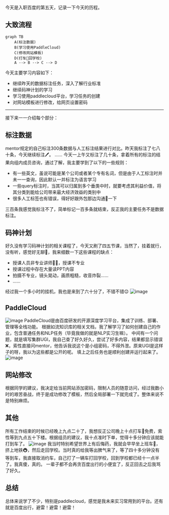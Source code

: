 今天是入职百度的第五天，记录一下今天的历程。

## 大致流程

```mermaid
graph TB
    A(标注数据)
    B(学习使用PaddleCloud)
    C(修改网站模板)
    D(打车🚗回学校)
    A --> B --> C --> D
```

今天主要学习内容如下：
- 继续昨天的数据标注任务，深入了解行业标准
- 继续码神计划的学习
- 学习使用paddlecloud平台，学习任务的创建
- 对网站模板进行修改，给网页设置密码
---
接下来一一介绍每个部分：

## 标注数据
mentor规定的自己标注300条数据与人工标注结果进行对比。昨天我标注了七八十条，今天继续标注🖊️。
……
今天一上午又标注了几十条，拿着所有的标注的结果向组内成员咨询，通过了解，我主要学到了以下的一些规则：
- 有一些英文，虽说可能是某个公司或者某个专有名词，但是由于人工标注时并未一一查询，因此默认一并标注为语言学习
- 一些query标注时，当其可以归属到多个垂类中时，就要考虑其利益价值，将其分类到能给公司带来最大经济效益的类别中
- 很多人工标签也有错误，得好好跟外包那边沟通💬一下

三百条我感觉我标注不了，简单标记一百多条就结束，反正我的主要任务不是数据标注。

## 码神计划
好久没有学习码神计划的相关课程了，今天又刷了四五节课，当然了，挂着就行，没有听，感觉好无聊🥱，我来细数一下这些课程的缺点：
- 授课人员非专业讲师🧑‍🏫，授课不专业
- 授课过程中存在大量读PPT内容
- 拍摄不专业，镜头晃动，画质粗糙，收音炸裂……
- ……

经过我一个多小时的挂机，我也是来到了六十分了，不错不错😌
![image](https://github.com/user-attachments/assets/8943a3bf-67b8-4d61-8ab5-53045f71257d)

## PaddleCloud
![image](https://github.com/user-attachments/assets/f74d43d0-faf6-4270-a591-184b3d2cb908)
PaddleCloud是由百度研发的开源深度学习平台，集成了训练、部署、管理等全栈功能。
根据如流知识库的相关文档，我了解学习了如何创建自己的作业，包含普通任务和NLP任务（毕竟我做的就是NLP实习生嘛）。
中间有一个问题，就是填写集群UGI，我自己查了好久好久，尝试了好多内容，结果都显示错误❌，索性直接问mentor，他告诉我说这个是小组密码，不得外泄。原来UGI是这样子的呀，我以为这些都是公开的呢。
填上之后任务也是顺利创建并运行起来了。
![image](https://github.com/user-attachments/assets/bceb45d2-bb84-438b-af5f-411ae5647df6)

## 网站修改
根据同学的建议，我决定给当前网站添加密码，限制人员的随意访问，经过我数小时的艰苦奋战，终于是成功修改了模板，然后全局部署一下就完成了。整体来说不是特别麻烦。

## 其他
所有工作结束的时候已经晚上九点二十了，我想反正公司晚上十点打车🚖免费，索性等到九点五十下楼。根据组员的建议，我十点准时下单，觉得十多分钟应该就能打到车了。
![image](https://github.com/user-attachments/assets/e9fa08b6-e863-4623-8c78-ebda3f1373fd)
我当时特别希望世界上有后悔药，我就会早早坐上班车🚌，挤上地铁🚇，然后走回学校。当时真的给我等出脾气来了，等了四十多分钟没有等到车，我直接取消约车，自己打了一辆车打回学校，回到学校都已经十一点半了。我真傻，真的。
一辈子都不会再贪百度出行的小便宜了，反正回去之后我骂了好久。

## 总结
总体来说学了不少，特别是paddlecloud，感觉是我未来实习常用到的平台。还有就是百度出行，避雷！避雷！避雷！